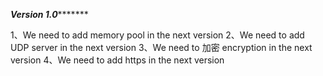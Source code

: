 ***********************Version 1.0******************************

1、We need to add memory pool in the next version
2、We need to add UDP server in the next version
3、We need to 加密 encryption in the next version
4、We need to add https in the next version
